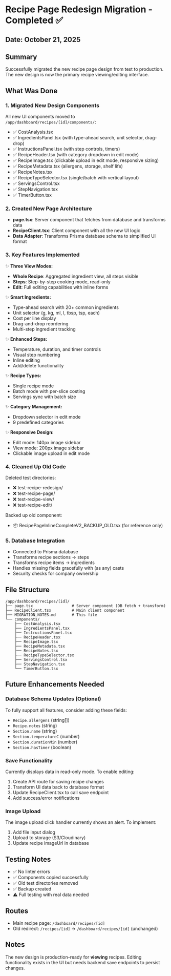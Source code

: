 # Recipe Page Redesign Migration - Completed ✅

## Date: October 21, 2025

## Summary
Successfully migrated the new recipe page design from test to production. The new design is now the primary recipe viewing/editing interface.

## What Was Done

### 1. **Migrated New Design Components**
All new UI components moved to `/app/dashboard/recipes/[id]/components/`:
- ✅ CostAnalysis.tsx
- ✅ IngredientsPanel.tsx (with type-ahead search, unit selector, drag-drop)
- ✅ InstructionsPanel.tsx (with step controls, timers)
- ✅ RecipeHeader.tsx (with category dropdown in edit mode)
- ✅ RecipeImage.tsx (clickable upload in edit mode, responsive sizing)
- ✅ RecipeMetadata.tsx (allergens, storage, shelf life)
- ✅ RecipeNotes.tsx
- ✅ RecipeTypeSelector.tsx (single/batch with vertical layout)
- ✅ ServingsControl.tsx
- ✅ StepNavigation.tsx
- ✅ TimerButton.tsx

### 2. **Created New Page Architecture**
- **page.tsx**: Server component that fetches from database and transforms data
- **RecipeClient.tsx**: Client component with all the new UI logic
- **Data Adapter**: Transforms Prisma database schema to simplified UI format

### 3. **Key Features Implemented**
✨ **Three View Modes:**
- **Whole Recipe**: Aggregated ingredient view, all steps visible
- **Steps**: Step-by-step cooking mode, read-only
- **Edit**: Full editing capabilities with inline forms

✨ **Smart Ingredients:**
- Type-ahead search with 20+ common ingredients
- Unit selector (g, kg, ml, l, tbsp, tsp, each)
- Cost per line display
- Drag-and-drop reordering
- Multi-step ingredient tracking

✨ **Enhanced Steps:**
- Temperature, duration, and timer controls
- Visual step numbering
- Inline editing
- Add/delete functionality

✨ **Recipe Types:**
- Single recipe mode
- Batch mode with per-slice costing
- Servings sync with batch size

✨ **Category Management:**
- Dropdown selector in edit mode
- 9 predefined categories

✨ **Responsive Design:**
- Edit mode: 140px image sidebar
- View mode: 200px image sidebar
- Clickable image upload in edit mode

### 4. **Cleaned Up Old Code**
Deleted test directories:
- ❌ test-recipe-redesign/
- ❌ test-recipe-page/
- ❌ test-recipe-view/
- ❌ test-recipe-edit/

Backed up old component:
- 📦 RecipePageInlineCompleteV2_BACKUP_OLD.tsx (for reference only)

### 5. **Database Integration**
- Connected to Prisma database
- Transforms recipe sections → steps
- Transforms recipe items → ingredients
- Handles missing fields gracefully with (as any) casts
- Security checks for company ownership

## File Structure

```
/app/dashboard/recipes/[id]/
├── page.tsx                 # Server component (DB fetch + transform)
├── RecipeClient.tsx         # Main client component
├── MIGRATION_NOTES.md       # This file
└── components/
    ├── CostAnalysis.tsx
    ├── IngredientsPanel.tsx
    ├── InstructionsPanel.tsx
    ├── RecipeHeader.tsx
    ├── RecipeImage.tsx
    ├── RecipeMetadata.tsx
    ├── RecipeNotes.tsx
    ├── RecipeTypeSelector.tsx
    ├── ServingsControl.tsx
    ├── StepNavigation.tsx
    └── TimerButton.tsx
```

## Future Enhancements Needed

### Database Schema Updates (Optional)
To fully support all features, consider adding these fields:
- `Recipe.allergens` (string[])
- `Recipe.notes` (string)
- `Section.name` (string)
- `Section.temperatureC` (number)
- `Section.durationMin` (number)
- `Section.hasTimer` (boolean)

### Save Functionality
Currently displays data in read-only mode. To enable editing:
1. Create API route for saving recipe changes
2. Transform UI data back to database format
3. Update RecipeClient.tsx to call save endpoint
4. Add success/error notifications

### Image Upload
The image upload click handler currently shows an alert. To implement:
1. Add file input dialog
2. Upload to storage (S3/Cloudinary)
3. Update recipe imageUrl in database

## Testing Notes
- ✅ No linter errors
- ✅ Components copied successfully
- ✅ Old test directories removed
- ✅ Backup created
- ⚠️ Full testing with real data needed

## Routes
- Main recipe page: `/dashboard/recipes/[id]`
- Old redirect: `/recipes/[id]` → `/dashboard/recipes/[id]` (unchanged)

## Notes
The new design is production-ready for **viewing** recipes. Editing functionality exists in the UI but needs backend save endpoints to persist changes.


